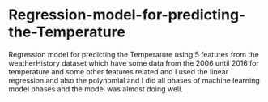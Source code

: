 # Regression-model-for-predicting-the-Temperature
Regression model for predicting the Temperature using 5 features from the weatherHistory dataset which have some data from the 2006 until 2016 for temperature and some other features related and I used the linear regression and also the polynomial and I did all phases of machine learning model phases and the model was almost doing well.
